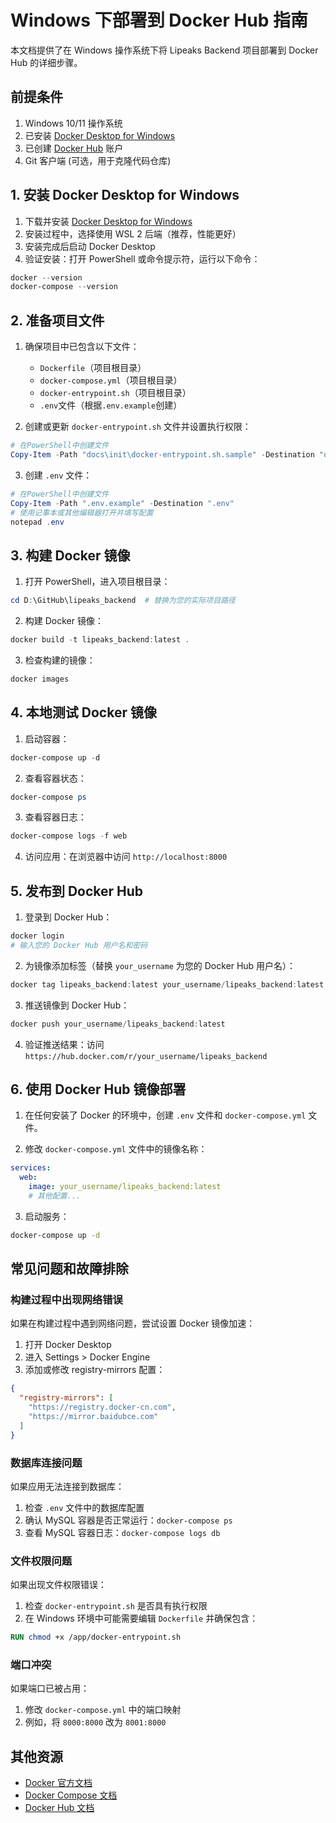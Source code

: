 # Windows 下部署到 Docker Hub 指南

本文档提供了在 Windows 操作系统下将 Lipeaks Backend 项目部署到 Docker Hub 的详细步骤。

## 前提条件

1. Windows 10/11 操作系统
2. 已安装 [Docker Desktop for Windows](https://www.docker.com/products/docker-desktop/)
3. 已创建 [Docker Hub](https://hub.docker.com/) 账户
4. Git 客户端 (可选，用于克隆代码仓库)

## 1. 安装 Docker Desktop for Windows

1. 下载并安装 [Docker Desktop for Windows](https://www.docker.com/products/docker-desktop/)
2. 安装过程中，选择使用 WSL 2 后端（推荐，性能更好）
3. 安装完成后启动 Docker Desktop
4. 验证安装：打开 PowerShell 或命令提示符，运行以下命令：

```powershell
docker --version
docker-compose --version
```

## 2. 准备项目文件

1. 确保项目中已包含以下文件：
   - `Dockerfile`（项目根目录）
   - `docker-compose.yml`（项目根目录）
   - `docker-entrypoint.sh`（项目根目录）
   - `.env`文件（根据`.env.example`创建）

2. 创建或更新 `docker-entrypoint.sh` 文件并设置执行权限：

```powershell
# 在PowerShell中创建文件
Copy-Item -Path "docs\init\docker-entrypoint.sh.sample" -Destination "docker-entrypoint.sh"
```

3. 创建 `.env` 文件：

```powershell
# 在PowerShell中创建文件
Copy-Item -Path ".env.example" -Destination ".env"
# 使用记事本或其他编辑器打开并填写配置
notepad .env
```

## 3. 构建 Docker 镜像

1. 打开 PowerShell，进入项目根目录：

```powershell
cd D:\GitHub\lipeaks_backend  # 替换为您的实际项目路径
```

2. 构建 Docker 镜像：

```powershell
docker build -t lipeaks_backend:latest .
```

3. 检查构建的镜像：

```powershell
docker images
```

## 4. 本地测试 Docker 镜像

1. 启动容器：

```powershell
docker-compose up -d
```

2. 查看容器状态：

```powershell
docker-compose ps
```

3. 查看容器日志：

```powershell
docker-compose logs -f web
```

4. 访问应用：在浏览器中访问 `http://localhost:8000`

## 5. 发布到 Docker Hub

1. 登录到 Docker Hub：

```powershell
docker login
# 输入您的 Docker Hub 用户名和密码
```

2. 为镜像添加标签（替换 `your_username` 为您的 Docker Hub 用户名）：

```powershell
docker tag lipeaks_backend:latest your_username/lipeaks_backend:latest
```

3. 推送镜像到 Docker Hub：

```powershell
docker push your_username/lipeaks_backend:latest
```

4. 验证推送结果：访问 `https://hub.docker.com/r/your_username/lipeaks_backend`

## 6. 使用 Docker Hub 镜像部署

1. 在任何安装了 Docker 的环境中，创建 `.env` 文件和 `docker-compose.yml` 文件。

2. 修改 `docker-compose.yml` 文件中的镜像名称：

```yaml
services:
  web:
    image: your_username/lipeaks_backend:latest
    # 其他配置...
```

3. 启动服务：

```bash
docker-compose up -d
```

## 常见问题和故障排除

### 构建过程中出现网络错误

如果在构建过程中遇到网络问题，尝试设置 Docker 镜像加速：

1. 打开 Docker Desktop
2. 进入 Settings > Docker Engine
3. 添加或修改 registry-mirrors 配置：

```json
{
  "registry-mirrors": [
    "https://registry.docker-cn.com",
    "https://mirror.baidubce.com"
  ]
}
```

### 数据库连接问题

如果应用无法连接到数据库：

1. 检查 `.env` 文件中的数据库配置
2. 确认 MySQL 容器是否正常运行：`docker-compose ps`
3. 查看 MySQL 容器日志：`docker-compose logs db`

### 文件权限问题

如果出现文件权限错误：

1. 检查 `docker-entrypoint.sh` 是否具有执行权限
2. 在 Windows 环境中可能需要编辑 `Dockerfile` 并确保包含：

```dockerfile
RUN chmod +x /app/docker-entrypoint.sh
```

### 端口冲突

如果端口已被占用：

1. 修改 `docker-compose.yml` 中的端口映射
2. 例如，将 `8000:8000` 改为 `8001:8000`

## 其他资源

- [Docker 官方文档](https://docs.docker.com/)
- [Docker Compose 文档](https://docs.docker.com/compose/)
- [Docker Hub 文档](https://docs.docker.com/docker-hub/) 